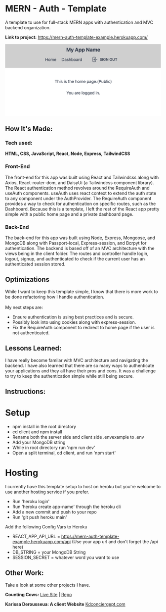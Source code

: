 # MERN - Auth - Template

A template to use for full-stack MERN apps with authentication and MVC backend organization.

**Link to project:** https://mern-auth-template-example.herokuapp.com/

<p align="center" ><img align="center" src="https://github.com/Blake-Larson/mern-auth-template/blob/main/client/src/assets/mern-auth-template-photo.png" alt="The inital view of Mern-Auth-Template" /></p>

## How It's Made:

### Tech used:

**HTML, CSS, JavaScript, React, Node, Express, TailwindCSS**

### Front-End

The front-end for this app was built using React and Tailwindcss along with Axios, React-router-dom, and DaisyUi (a Tailwindcss component library). The React authentication method revolves around the RequireAuth and useAuth components. useAuth uses react context to extend the auth state to any component under the AuthProvider. The RequireAuth component provides a way to check for authentication on specific routes, such as the Dashboard. Because this is a template, I left the rest of the React app pretty simple with a public home page and a private dashboard page.

### Back-End

The back-end for this app was built using Node, Express, Mongoose, and MongoDB along with Passport-local, Express-session, and Bcrpyt for authentication. The backend is based off of an MVC architecture with the views being in the client folder. The routes and controller handle login, logout, signup, and authenticated to check if the current user has an authenticated session stored.

## Optimizations

While I want to keep this template simple, I know that there is more work to be done refactoring how I handle authentication.<br>  
My next steps are:

- Ensure authentication is using best practices and is secure.
- Possibly look into using cookies along with express-session.
- Fix the RequireAuth component to redirect to home page if the user is not authenticated.

## Lessons Learned:

I have really become familar with MVC architecture and navigating the backend. I have also learned that there are so many ways to authenticate your applications and they all have their pros and cons. It was a challenge to try to keep the authentication simple while still being secure.

## Instructions:

# Setup

- npm install in the root directory
- cd client and npm install
- Rename both the server side and client side .envexample to .env
- Add your MongoDB string
- While in root directory run 'npm run dev'
- Open a split terminal, cd client, and run 'npm start'

# Hosting

I currently have this template setup to host on heroku but you're welcome to use another hosting service if you prefer.

- Run 'heroku login'
- Run 'heroku create app-name' through the heroku cli
- Add a new commit and push to your repo
- Run 'git push heroku main'

Add the following Config Vars to Heroku

- REACT_APP_API_URL = https://mern-auth-template-example.herokuapp.com/api (Use your app url and don't forget the /api here)
- DB_STRING = your MongoDB String
- SESSION_SECRET = whatever word you want to use

## Other Work:

Take a look at some other projects I have.

**Counting Cows:** [Live Site](https://counting-cows.herokuapp.com/) | [Repo](https://github.com/Blake-Larson/counting-cows)

**Karissa Derousseua: A client Website** [Kdconciergept.com](https://kdconciergept.com/)
